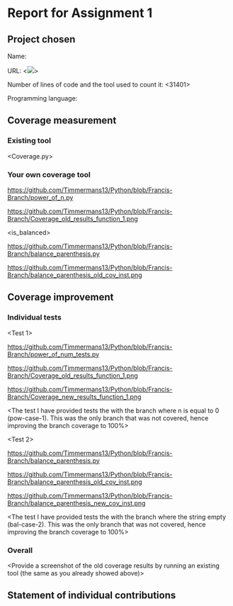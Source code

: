 # Report for Assignment 1

## Project chosen

Name: <Python>

URL: <![](https://github.com/geekcomputers/Python)>

Number of lines of code and the tool used to count it: <31401>

Programming language: <Python>

## Coverage measurement

### Existing tool

<Coverage.py>


### Your own coverage tool

<The following is supposed to be repeated for each group member>

<Francis>

<BinaryExponentiation>

<https://github.com/Timmermans13/Python/blob/Francis-Branch/power_of_n.py>

<https://github.com/Timmermans13/Python/blob/Francis-Branch/Coverage_old_results_function_1.png>

<is_balanced>

<https://github.com/Timmermans13/Python/blob/Francis-Branch/balance_parenthesis.py>

<https://github.com/Timmermans13/Python/blob/Francis-Branch/balance_parenthesis_old_cov_inst.png>

## Coverage improvement

### Individual tests

<The following is supposed to be repeated for each group member>

<Francis >

<Test 1>

<https://github.com/Timmermans13/Python/blob/Francis-Branch/power_of_num_tests.py>

<https://github.com/Timmermans13/Python/blob/Francis-Branch/Coverage_old_results_function_1.png>

<https://github.com/Timmermans13/Python/blob/Francis-Branch/Coverage_new_results_function_1.png>

<The test I have provided tests the with the branch where n is equal to 0 (pow-case-1). This was the only branch that was not covered, hence improving the branch coverage to 100%>

<Test 2>

<https://github.com/Timmermans13/Python/blob/Francis-Branch/balance_parenthesis.py>

<https://github.com/Timmermans13/Python/blob/Francis-Branch/balance_parenthesis_old_cov_inst.png>

<https://github.com/Timmermans13/Python/blob/Francis-Branch/balance_parenthesis_new_cov_inst.png>

<The test I have provided tests the with the branch where the string empty (bal-case-2). This was the only branch that was not covered, hence improving the branch coverage to 100%>

### Overall

<Provide a screenshot of the old coverage results by running an existing tool (the same as you already showed above)>

<Provide a screenshot of the new coverage results by running the existing tool using all test modifications made by the group>

## Statement of individual contributions

<Write what each group member did>
